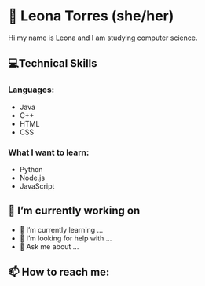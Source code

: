 # 🦦 Leona Torres (she/her)

<p align = "left">
 Hi my name is Leona and I am studying computer science.  
 </p>


## 💻Technical Skills
### Languages:
* Java
* C++
* HTML
* CSS

### What I want to learn:
* Python
* Node.js
* JavaScript


## 🔭 I’m currently working on 
- 🌱 I’m currently learning ...
- 🤔 I’m looking for help with ...
- 💬 Ask me about ...
## 📫 How to reach me: 
